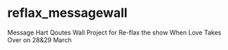 # reflax_messagewall
Message Hart Qoutes Wall Project for Re-flax the show When Love Takes Over on 28&amp;29 March
